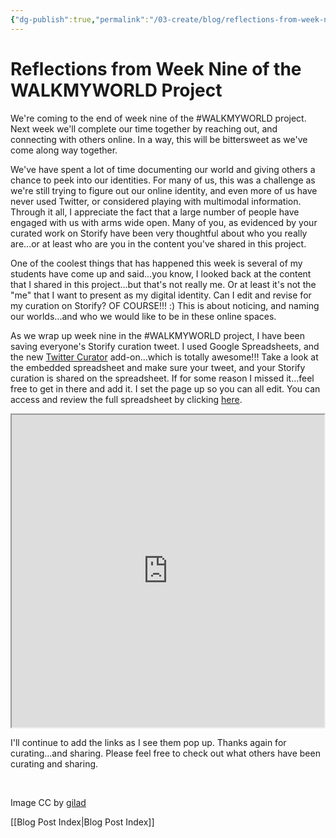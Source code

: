 ```yaml
---
{"dg-publish":true,"permalink":"/03-create/blog/reflections-from-week-nine-of-the-walkmyworld-project/","title":"Reflections from Week Nine of the #WALKMYWORLD Project","tags":["walkmyworld"]}
---
```


# Reflections from Week Nine of the WALKMYWORLD Project

We're coming to the end of week nine of the #WALKMYWORLD project. Next week we'll complete our time together by reaching out, and connecting with others online. In a way, this will be bittersweet as we've come along way together.

We've have spent a lot of time documenting our world and giving others a chance to peek into our identities. For many of us, this was a challenge as we're still trying to figure out our online identity, and even more of us have never used Twitter, or considered playing with multimodal information. Through it all, I appreciate the fact that a large number of people have engaged with us with arms wide open. Many of you, as evidenced by your curated work on Storify have been very thoughtful about who you really are...or at least who are you in the content you've shared in this project.

One of the coolest things that has happened this week is several of my students have come up and said...you know, I looked back at the content that I shared in this project...but that's not really me. Or at least it's not the "me" that I want to present as my digital identity. Can I edit and revise for my curation on Storify? OF COURSE!!! :) This is about noticing, and naming our worlds...and who we would like to be in these online spaces.

As we wrap up week nine in the #WALKMYWORLD project, I have been saving everyone's Storify curation tweet. I used Google Spreadsheets, and the new [Twitter Curator](https://chrome.google.com/webstore/detail/twitter-curator/hodbfgbgmlpghbijbelkdmgjocohhhkp) add-on...which is totally awesome!!! Take a look at the embedded spreadsheet and make sure your tweet, and your Storify curation is shared on the spreadsheet. If for some reason I missed it...feel free to get in there and add it. I set the page up so you can all edit. You can access and review the full spreadsheet by clicking [here](https://docs.google.com/spreadsheets/d/1dPpUGkVcEpgewx21loaWMaQvQctGod8M-UNkm49Fof8/edit?usp=sharing).

<iframe src="https://docs.google.com/spreadsheets/d/1dPpUGkVcEpgewx21loaWMaQvQctGod8M-UNkm49Fof8/pubhtml?widget=true&amp;headers=false" height="500" width="500"></iframe>

I'll continue to add the links as I see them pop up. Thanks again for curating...and sharing. Please feel free to check out what others have been curating and sharing.

 

Image CC by [gilad](http://www.deviantart.com/art/Walking-on-Clouds-42921568)

[[Blog Post Index\|Blog Post Index]]